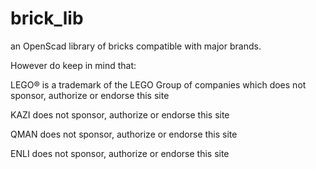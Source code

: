# brick_lib
an OpenScad library of bricks compatible with major brands.

However do keep in mind that:

LEGO® is a trademark of the LEGO Group of companies which does not sponsor, authorize or endorse this site

KAZI does not sponsor, authorize or endorse this site

QMAN does not sponsor, authorize or endorse this site

ENLI does not sponsor, authorize or endorse this site
